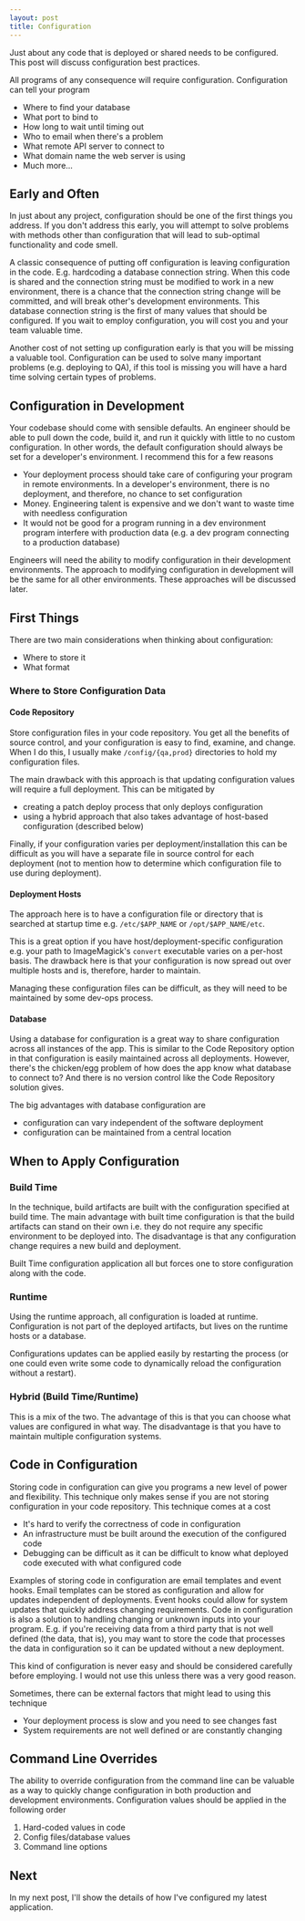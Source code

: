 ```yaml
---
layout: post
title: Configuration
---
```


Just about any code that is deployed or shared needs to be configured. This post
will discuss configuration best practices.

All programs of any consequence will require configuration. Configuration can tell your program

* Where to find your database
* What port to bind to
* How long to wait until timing out
* Who to email when there's a problem
* What remote API server to connect to
* What domain name the web server is using
* Much more...

Early and Often
--------------------------------------------------------------------------------

In just about any project, configuration should be one of the first things you address. If you don't address this early, you will attempt to solve problems with methods other than configuration that will lead to sub-optimal functionality and code smell.

A classic consequence of putting off configuration is leaving configuration in the code. E.g. hardcoding a database connection string. When this code is shared and the connection string must be modified to work in a new environment, there is a chance that the connection string change will be committed, and will break other's development environments. This database connection string is the first of many values that should be configured. If you wait to employ configuration, you will cost you and your team valuable time.

Another cost of not setting up configuration early is that you will be missing a valuable tool. Configuration can be used to solve many important problems (e.g. deploying to QA), if this tool is missing you will have a hard time solving certain types of problems.

Configuration in Development
--------------------------------------------------------------------------------

Your codebase should come with sensible defaults. An engineer should be able to pull down the code, build it, and run it quickly with little to no custom configuration. In other words, the default configuration should always be set for a developer's environment. I recommend this for a few reasons

   * Your deployment process should take care of configuring your program in remote environments. In a developer's environment, there is no deployment, and therefore, no chance to set configuration
   * Money. Engineering talent is expensive and we don't want to waste time with needless configuration
   * It would not be good for a program running in a dev environment program interfere with production data (e.g. a dev program connecting to a production database)

Engineers will need the ability to modify configuration in their development environments. The approach to modifying configuration in development will be the same for all other environments. These approaches will be discussed later.

First Things
--------------------------------------------------------------------------------
There are two main considerations when thinking about configuration:

* Where to store it
* What format

### Where to Store Configuration Data

#### Code Repository

Store configuration files in your code repository. You get all the benefits of
source control, and your configuration is easy to find, examine, and
change. When I do this, I usually make `/config/{qa,prod}` directories to hold my
configuration files.

The main drawback with this approach is that updating configuration values will require a full deployment. This can be mitigated by

* creating a patch deploy process that only deploys configuration
* using a hybrid approach that also takes advantage of host-based configuration (described below)

Finally, if your configuration varies per deployment/installation this can be difficult as you will have a separate file in source control for each deployment (not to mention how to determine which configuration file to use during deployment).

#### Deployment Hosts

The approach here is to have a configuration file or directory that is searched at startup time e.g. `/etc/$APP_NAME` or `/opt/$APP_NAME/etc`. 

This is a great option if you have host/deployment-specific configuration e.g. your path
to ImageMagick's `convert` executable varies on a per-host basis. The drawback here is
that your configuration is now spread out over multiple hosts and is, therefore,
harder to maintain.

Managing these configuration files can be difficult, as they will need to be maintained by some dev-ops process. 

#### Database

Using a database for configuration is a great way to share configuration across all instances of the app. This is similar to the Code Repository option in that configuration is easily maintained across all deployments. However, there's the chicken/egg problem of how does the app know what database to connect to? And there is no version control like the Code Repository solution gives.

The big advantages with database configuration are

* configuration can vary independent of the software deployment
* configuration can be maintained from a central location

When to Apply Configuration
--------------------------------------------------------------------------------

### Build Time

In the technique, build artifacts are built with the configuration specified at build time. The main advantage with built time configuration is that the build artifacts can stand on their own i.e. they do not require any specific environment to be deployed into. The disadvantage is that any configuration change requires a new build and deployment.

Built Time configuration application all but forces one to store configuration along with the code.

### Runtime

Using the runtime approach, all configuration is loaded at runtime. Configuration is not part of the deployed artifacts, but lives on the runtime hosts or a database.

Configurations updates can be applied easily by restarting the process (or one could even write some code to dynamically reload the configuration without a restart).

### Hybrid (Build Time/Runtime)

This is a mix of the two. The advantage of this is that you can choose what values are configured in what way. The disadvantage is that you have to maintain multiple configuration systems.

Code in Configuration
--------------------------------------------------------------------------------

Storing code in configuration can give you programs a new level of power and flexibility. This technique only makes sense if you are not storing configuration in your code repository. This technique comes at a cost

* It's hard to verify the correctness of code in configuration
* An infrastructure must be built around the execution of the configured code
* Debugging can be difficult as it can be difficult to know what deployed code executed with what configured code

Examples of storing code in configuration are email templates and event hooks. Email templates can be stored as configuration and allow for updates independent of deployments. Event hooks could allow for system updates that quickly address changing requirements. Code in configuration is also a solution to handling changing or unknown inputs into your program. E.g. if you're receiving data from a third party that is not well defined (the data, that is), you may want to store the code that processes the data in configuration so it can be updated without a new deployment.

This kind of configuration is never easy and should be considered carefully before employing. I would not use this unless there was a very good reason.

Sometimes, there can be external factors that might lead to using this technique

* Your deployment process is slow and you need to see changes fast
* System requirements are not well defined or are constantly changing


Command Line Overrides
--------------------------------------------------------------------------------

The ability to override configuration from the command line can be valuable as a way to quickly change configuration in both production and development environments. Configuration values should be applied in the following order

1. Hard-coded values in code
1. Config files/database values
1. Command line options


Next
--------------------------------------------------------------------------------

In my next post, I'll show the details of how I've configured my latest application.
